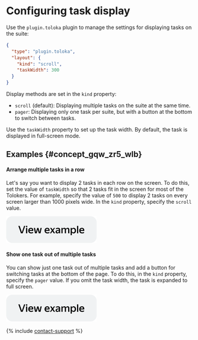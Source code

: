 # Configuring task display

Use the `plugin.toloka` plugin to manage the settings for displaying tasks on the suite:
```json
{
  "type": "plugin.toloka",
  "layout": {
    "kind": "scroll",
    "taskWidth": 300
  }
}
```

Display methods are set in the `kind` property:

- `scroll` (default): Displaying multiple tasks on the suite at the same time.
- `pager`: Displaying only one task per suite, but with a button at the bottom to switch between tasks.

Use the `taskWidth` property to set up the task width. By default, the task is displayed in full-screen mode.


## Examples {#concept_gqw_zr5_wlb}

#### Arrange multiple tasks in a row

Let's say you want to display 2 tasks in each row on the screen. To do this, set the value of `taskWidth` so that 2 tasks fit in the screen for most of the Tolokers. For example, specify the value of `500` to display 2 tasks on every screen larger than 1000 pixels wide. In the `kind` property, specify the `scroll` value.

[![image](../_images/buttons/view-example.svg)](https://ya.cc/t/6YvWe6ym3YbCn7)

#### Show one task out of multiple tasks

You can show just one task out of multiple tasks and add a button for switching tasks at the bottom of the page. To do this, in the `kind` property, specify the `pager` value. If you omit the task width, the task is expanded to full screen.

[![image](../_images/buttons/view-example.svg)](https://ya.cc/t/6YvWe6ym3YbCn7)

{% include [contact-support](../_includes/contact-support.md) %}